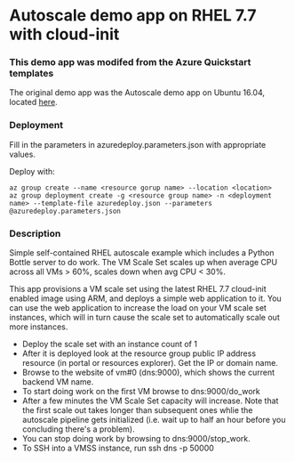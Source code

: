 # Autoscale demo app on RHEL 7.7 with cloud-init

### This demo app was modifed from the Azure Quickstart templates
The original demo app was the Autoscale demo app on Ubuntu 16.04, located [here](https://github.com/Azure/azure-quickstart-templates/tree/master/201-vmss-bottle-autoscale).

### Deployment

Fill in the parameters in azuredeploy.parameters.json with appropriate values.

Deploy with:
```
az group create --name <resource gorup name> --location <location>
az group deployment create -g <resource group name> -n <deployment name> --template-file azuredeploy.json --parameters @azuredeploy.parameters.json
```

### Description
Simple self-contained RHEL autoscale example which includes a Python Bottle server to do work. The VM Scale Set scales up when average CPU across all VMs > 60%, scales down when avg CPU < 30%.

This app provisions a VM scale set using the latest RHEL 7.7 cloud-init enabled image using ARM, and deploys a simple web application to it. You can use the web application to increase the load on your VM scale set instances, which will in turn cause the scale set to automatically scale out more instances.

- Deploy the scale set with an instance count of 1
- After it is deployed look at the resource group public IP address resource (in portal or resources explorer). Get the IP or domain name.
- Browse to the website of vm#0 (dns:9000), which shows the current backend VM name.
- To start doing work on the first VM browse to dns:9000/do_work
- After a few minutes the VM Scale Set capacity will increase. Note that the first scale out takes longer than subsequent ones whlie the autoscale pipeline gets initialized (i.e. wait up to half an hour before you concluding there's a problem).
- You can stop doing work by browsing to dns:9000/stop_work.
- To SSH into a VMSS instance, run ssh dns -p 50000